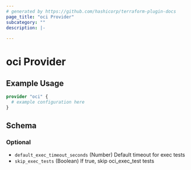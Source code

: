 ```yaml
---
# generated by https://github.com/hashicorp/terraform-plugin-docs
page_title: "oci Provider"
subcategory: ""
description: |-
  
---
```


# oci Provider



## Example Usage

```terraform
provider "oci" {
  # example configuration here
}
```

<!-- schema generated by tfplugindocs -->
## Schema

### Optional

- `default_exec_timeout_seconds` (Number) Default timeout for exec tests
- `skip_exec_tests` (Boolean) If true, skip oci_exec_test tests
